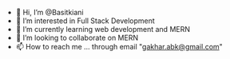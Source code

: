 - 👋 Hi, I’m @Basitkiani
- 👀 I’m interested in Full Stack Development
- 🌱 I’m currently learning web development and MERN
- 💞️ I’m looking to collaborate on MERN
- 📫 How to reach me ... through email "gakhar.abk@gmail.com"

<!---
Basitkiani/Basitkiani is a ✨ special ✨ repository because its `README.md` (this file) appears on your GitHub profile.
You can click the Preview link to take a look at your changes.
--->
